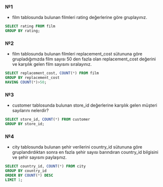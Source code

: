 ### №1
- film tablosunda bulunan filmleri rating değerlerine göre gruplayınız.
~~~~sql 
SELECT rating FROM film
GROUP BY rating;
~~~~


### №2
- film tablosunda bulunan filmleri replacement_cost sütununa göre grupladığımızda film sayısı 50 den fazla olan replacement_cost değerini ve karşılık gelen film sayısını sıralayınız.
~~~~sql 
SELECT replacement_cost, COUNT(*) FROM film
GROUP BY replacement_cost
HAVING COUNT(*)>50;
~~~~

### №3
- customer tablosunda bulunan store_id değerlerine karşılık gelen müşteri sayılarını nelerdir?
~~~~sql 
SELECT store_id, COUNT(*) FROM customer
GROUP BY store_id;
~~~~

### №4
- city tablosunda bulunan şehir verilerini country_id sütununa göre gruplandırdıktan sonra en fazla şehir sayısı barındıran country_id bilgisini ve şehir sayısını paylaşınız.
~~~~sql 
SELECT country_id, COUNT(*) FROM city
GROUP BY country_id
ORDER BY COUNT(*) DESC
LIMIT 1;
~~~~
